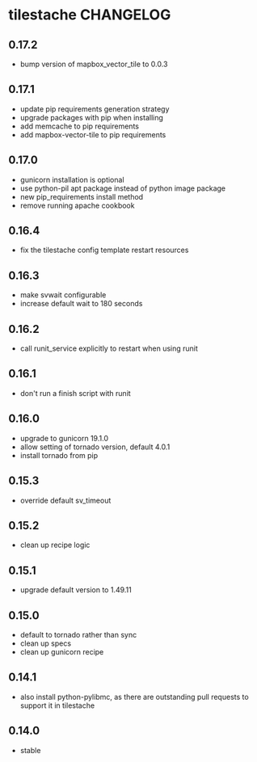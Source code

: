 tilestache CHANGELOG
===================

0.17.2
------
- bump version of mapbox_vector_tile to 0.0.3

0.17.1
------
- update pip requirements generation strategy
- upgrade packages with pip when installing
- add memcache to pip requirements
- add mapbox-vector-tile to pip requirements

0.17.0
------
- gunicorn installation is optional
- use python-pil apt package instead of python image package
- new pip_requirements install method
- remove running apache cookbook

0.16.4
------
- fix the tilestache config template restart resources

0.16.3
------
- make svwait configurable
- increase default wait to 180 seconds

0.16.2
------
- call runit_service explicitly to restart when using runit

0.16.1
------
- don't run a finish script with runit

0.16.0
------
- upgrade to gunicorn 19.1.0
- allow setting of tornado version, default 4.0.1
- install tornado from pip

0.15.3
------
- override default sv_timeout

0.15.2
------
- clean up recipe logic

0.15.1
------
- upgrade default version to 1.49.11

0.15.0
------
- default to tornado rather than sync
- clean up specs
- clean up gunicorn recipe

0.14.1
------
- also install python-pylibmc, as there are outstanding pull requests to support it in tilestache

0.14.0
------
- stable
